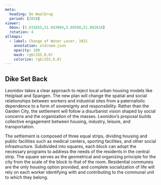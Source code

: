 ```yaml
---
meta:
  heading: De Waalbrug
  period: [2010]
viewer:
  bbox: [5.831655,51.843094,5.89598,51.882816]
  rotation: 4
allmaps:
  - label: Change of Water Lever, 1921
    annotation: oldroom.json
    opacity: 100
    mask: rgb(255,0,0)
    colorize: rgb(255,0,0)
---
```


## Dike Set Back

Leonidov takes a clear approach to reject local urban housing models like Heijplaat and Spangen. The new plan will change the spatial and social relationships between workers and industrial sites from a paternalistic dependence to a form of sovereignty and responsibility. Rather than the Garden City, the settlement will follow a disurbanist vision shaped by social concerns and the organization of the masses. Leonidov’s proposal builds collective engagement between housing, industry, leisure, and transportation.

The settlement is composed of three equal strips, dividing housing and public facilities such as medical centers, sporting facilities, and other social infrastructure. Subdivided into squares, each block can adopt the necessary programs to address the needs of the residents in the central strip. The square serves as the geometrical and organizing principle for the city from the scale of the block to that of the room. Residential communes are the only housing option provided, and complete socialization of life will rely on each worker identifying with and contributing to the communal unit to which they belong.
